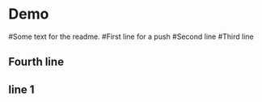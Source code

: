 # Demo
#Some text for the readme.
#First line for a push
#Second line
#Third line
## Fourth line 
## line 1
